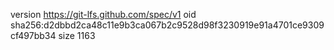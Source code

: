 version https://git-lfs.github.com/spec/v1
oid sha256:d2dbbd2ca48c11e9b3ca067b2c9528d98f3230919e91a4701ce9309cf497bb34
size 1163
